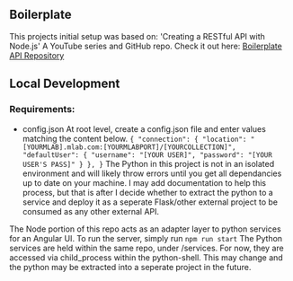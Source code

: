 ## Boilerplate

This projects initial setup was based on:
'Creating a RESTful API with Node.js'
A YouTube series and GitHub repo.
Check it out here:
[Boilerplate API Repository](https://github.com/academind/node-restful-api-tutorial.git)

## Local Development

### Requirements:

- config.json
  At root level, create a config.json file and enter values matching the content below.
  `{
  "connection": {
  "location": "[YOURMLAB].mlab.com:[YOURMLABPORT]/[YOURCOLLECTION]",
  "defaultUser": {
  "username": "[YOUR USER]",
  "password": "[YOUR USER'S PASS]"
  }
  },
  }`
  The Python in this project is not in an isolated environment and will likely throw errors until you get all dependancies up to date on your machine. I may add documentation to help this process, but that is after I decide whether to extract the python to a service and deploy it as a seperate Flask/other external project to be consumed as any other external API.

The Node portion of this repo acts as an adapter layer to python services for an Angular UI.
To run the server, simply run `npm run start`
The Python services are held within the same repo, under /services. For now, they are accessed via child_process within the python-shell. This may change and the python may be extracted into a seperate project in the future.
